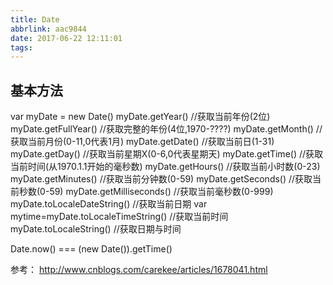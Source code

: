 ```yaml
---
title: Date
abbrlink: aac9844
date: 2017-06-22 12:11:01
tags:
---
```


## 基本方法
var myDate = new Date()
myDate.getYear()        //获取当前年份(2位)
myDate.getFullYear()    //获取完整的年份(4位,1970-????)
myDate.getMonth()       //获取当前月份(0-11,0代表1月)
myDate.getDate()        //获取当前日(1-31)
myDate.getDay()         //获取当前星期X(0-6,0代表星期天)
myDate.getTime()        //获取当前时间(从1970.1.1开始的毫秒数)
myDate.getHours()       //获取当前小时数(0-23)
myDate.getMinutes()     //获取当前分钟数(0-59)
myDate.getSeconds()     //获取当前秒数(0-59)
myDate.getMilliseconds()    //获取当前毫秒数(0-999)
myDate.toLocaleDateString()     //获取当前日期
var mytime=myDate.toLocaleTimeString()     //获取当前时间
myDate.toLocaleString()        //获取日期与时间


Date.now() === (new Date()).getTime()


参考：
http://www.cnblogs.com/carekee/articles/1678041.html

